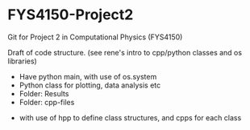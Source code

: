 # FYS4150-Project2
Git for Project 2 in Computational Physics (FYS4150)

Draft of code structure. (see rene's intro to cpp/python classes and os libraries)
* Have python main, with use of os.system
* Python class for plotting, data analysis etc
* Folder: Results 
* Folder: cpp-files
- with use of hpp to define class structures, and cpps for each class


